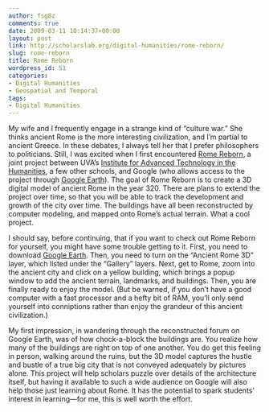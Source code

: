 ```yaml
---
author: fsg8z
comments: true
date: 2009-03-11 10:14:37+00:00
layout: post
link: http://scholarslab.org/digital-humanities/rome-reborn/
slug: rome-reborn
title: Rome Reborn
wordpress_id: 51
categories:
- Digital Humanities
- Geospatial and Temporal
tags:
- Digital Humanities
---
```


My wife and I frequently engage in a strange kind of “culture war.” She thinks ancient Rome is the more interesting civilization, and I’m partial to ancient Greece. In these debates, I always tell her that I prefer philosophers to politicians. Still, I was excited when I first encountered [Rome Reborn](http://www.romereborn.virginia.edu/), a joint project between UVA’s [Institute for Advanced Technology in the Humanities](http://www.iath.virginia.edu/), a few other schools, and Google (who allows access to the project through [Google Earth](http://earth.google.com/)). The goal of Rome Reborn is to create a 3D digital model of ancient Rome in the year 320. There are plans to extend the project over time, so that you will be able to track the development and growth of the city over time. The buildings have all been reconstructed by computer modeling, and mapped onto Rome’s actual terrain. What a cool project.




I should say, before continuing, that if you want to check out Rome Reborn for yourself, you might have some trouble getting to it. First, you need to download [Google Earth](http://earth.google.com/). Then, you need to turn on the “Ancient Rome 3D” layer, which listed under the “Gallery” layers. Next, get to Rome, zoom into the ancient city and click on a yellow building, which brings a popup window to add the ancient terrain, landmarks, and buildings. Then, you are finally ready to enjoy the model. (But be warned, if you don’t have a good computer with a fast processor and a hefty bit of RAM, you’ll only send yourself into conniptions rather than enjoy the grandeur of this ancient civilization.)




My first impression, in wandering through the reconstructed forum on Google Earth, was of how chock-a-block the buildings are. You realize how many of the buildings are right on top of one another. You do get this feeling in person, walking around the ruins, but the 3D model captures the hustle and bustle of a true big city that is not conveyed adequately by pictures alone. This project will help scholars puzzle over details of the architecture itself, but having it available to such a wide audience on Google will also help those just learning about Rome. It has the potential to spark students’ interest in learning—for me, this is well worth the effort.
